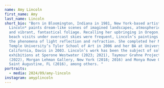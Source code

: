 ```yaml
---
name: Amy Lincoln
first_name: Amy
last_name: Lincoln
short_bio: "Born in Bloomington, Indiana in 1981, New York-based artist *Amy
  Lincoln* paints dream-like scenes of imagined landscapes, atmospheric activity
  and vibrant, fantastical foliage. Recalling her upbringing in Oregon, where
  beach visits under overcast skies were frequent, Lincoln’s paintings explore
  the phenomena of light reflection and refraction. She completed her MFA at
  Temple University’s Tyler School of Art in 2006 and her BA at University of
  California, Davis in 2003. Lincoln’s work has been the subject of solo
  exhibitions at Sperone Westwater (2023; 2021), Taymour Grahne Projects, London
  (2022), Morgan Lehman Gallery, New York (2018; 2016) and Monya Rowe Gallery,
  Saint Augustine, FL (2016), among others. "
portraits:
  - media: 2024/09/amy-lincoln
instagram: amyplincoln
---
```

